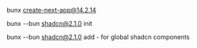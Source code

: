 bunx create-next-app@14.2.14

bunx --bun shadcn@2.1.0 init

bunx --bun shadcn@2.1.0 add - for global shadcn components
